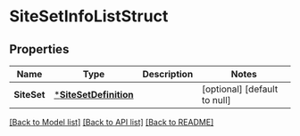 # SiteSetInfoListStruct

## Properties
Name | Type | Description | Notes
------------ | ------------- | ------------- | -------------
**SiteSet** | [***SiteSetDefinition**](SiteSetDefinition.md) |  | [optional] [default to null]

[[Back to Model list]](../README.md#documentation-for-models) [[Back to API list]](../README.md#documentation-for-api-endpoints) [[Back to README]](../README.md)


